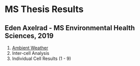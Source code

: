 # MS Thesis Results
## Eden Axelrad - MS Environmental Health Sciences, 2019
1. [Ambient Weather](Ambient_Weather.html)
2. Inter-cell Analysis
3. Individual Cell Results (1 - 9)
